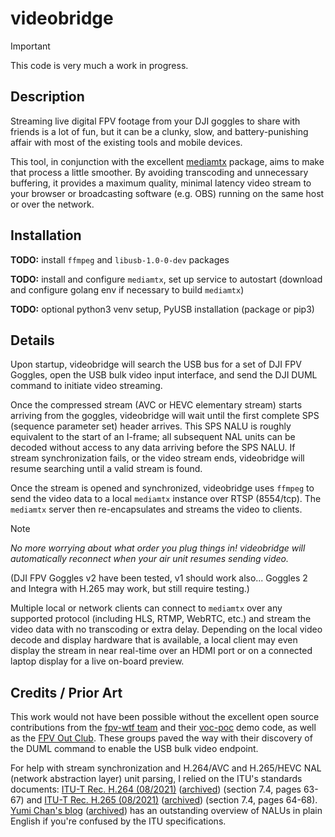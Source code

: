 # videobridge

> [!IMPORTANT]
> This code is very much a work in progress.


## Description

Streaming live digital FPV footage from your DJI goggles to share with friends
is a lot of fun, but it can be a clunky, slow, and battery-punishing affair
with most of the existing tools and mobile devices.

This tool, in conjunction with the excellent
[mediamtx](https://github.com/bluenviron/mediamtx) package, aims to make that 
process a little smoother.  By avoiding transcoding and unnecessary buffering, 
it provides a maximum quality, minimal latency video stream to your browser or
broadcasting software (e.g. OBS) running on the same host or over the network.


## Installation

**TODO:** install `ffmpeg` and `libusb-1.0-0-dev` packages

**TODO:** install and configure `mediamtx`, set up service to autostart
(download and configure golang env if necessary to build `mediamtx`)

**TODO:** optional python3 venv setup, PyUSB installation (package or pip3)


## Details

Upon startup, videobridge will search the USB bus for a set of DJI FPV Goggles,
open the USB bulk video input interface, and send the DJI DUML command to
initiate video streaming.

Once the compressed stream (AVC or HEVC elementary stream) starts arriving from
the goggles, videobridge will wait until the first complete SPS (sequence
parameter set) header arrives.  This SPS NALU is roughly equivalent to the 
start of an I-frame; all subsequent NAL units can be decoded without access to
any data arriving before the SPS NALU.  If stream synchronization fails, or the
video stream ends, videobridge will resume searching until a valid stream is
found.

Once the stream is opened and synchronized, videobridge uses `ffmpeg` to
send the video data to a local `mediamtx` instance over RTSP (8554/tcp).
The `mediamtx` server then re-encapsulates and streams the video to clients.

> [!NOTE]
> *No more worrying about what order you plug things in!  videobridge will
> automatically reconnect when your air unit resumes sending video.*

(DJI FPV Goggles v2 have been tested, v1 should work also... Goggles 2 and
Integra with H.265 may work, but still require testing.)

Multiple local or network clients can connect to `mediamtx` over any supported
protocol (including HLS, RTMP, WebRTC, etc.) and stream the video data
with no transcoding or extra delay.  Depending on the local video decode and
display hardware that is available, a local client may even display the stream
in near real-time over an HDMI port or on a connected laptop display for a live
on-board preview.


## Credits / Prior Art

This work would not have been possible without the excellent open source
contributions from the [fpv-wtf team](https://github.com/fpv-wtf/) and their
[voc-poc](https://github.com/fpv-wtf/voc-poc/) demo code, as well as the
[FPV Out Club](https://github.com/fpvout).  These groups paved the way with
their discovery of the DUML command to enable the USB bulk video endpoint.

For help with stream synchronization and H.264/AVC and H.265/HEVC NAL (network
abstraction layer) unit parsing, I relied on the ITU's standards documents:
[ITU-T Rec. H.264 (08/2021)](https://www.itu.int/rec/dologin_pub.asp?lang=e&id=T-REC-H.264-202108-I!!PDF-E&type=items)
([archived](https://web.archive.org/web/20230424014548/https://www.itu.int/rec/dologin_pub.asp?lang=e&id=T-REC-H.264-202108-I!!PDF-E&type=items))
(section 7.4, pages 63-67) and
[ITU-T Rec. H.265 (08/2021)](https://www.itu.int/rec/dologin_pub.asp?lang=e&id=T-REC-H.265-202108-I!!PDF-E&type=items)
([archived](https://web.archive.org/web/20211118144215/https://www.itu.int/rec/dologin_pub.asp?lang=e&id=T-REC-H.265-202108-I!!PDF-E&type=items))
(section 7.4, pages 64-68).
[Yumi Chan's blog](https://yumichan.net/video-processing/video-compression/introduction-to-h264-nal-unit/)
([archived](https://web.archive.org/web/20230330054552/https://yumichan.net/video-processing/video-compression/introduction-to-h264-nal-unit/))
has an outstanding overview of NALUs in plain English if you're confused by
the ITU specifications.
